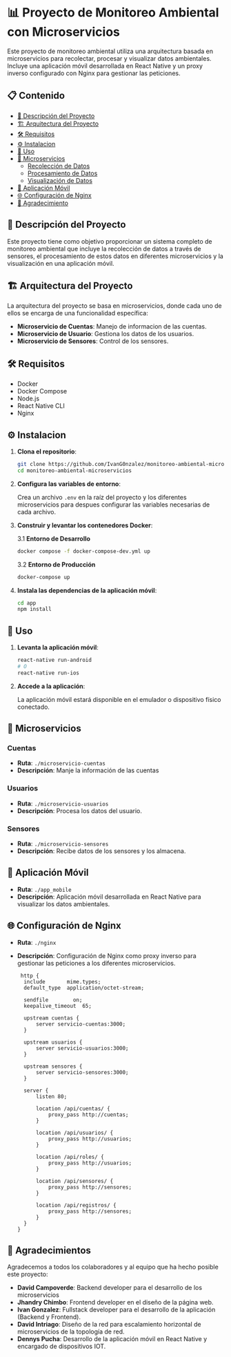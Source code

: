 # 📊 Proyecto de Monitoreo Ambiental con Microservicios

Este proyecto de monitoreo ambiental utiliza una arquitectura basada en microservicios para recolectar, procesar y visualizar datos ambientales. Incluye una aplicación móvil desarrollada en React Native y un proxy inverso configurado con Nginx para gestionar las peticiones.

## 📋 Contenido

- [📖 Descripción del Proyecto](#-descripción-del-proyecto)
- [🏗 Arquitectura del Proyecto](#-arquitectura-del-proyecto)
- [🛠 Requisitos](#-requisitos)
- [⚙️ Instalacion](#-instalación)
- [🚀 Uso](#-uso)
- [🔧 Microservicios](#-microservicios)
  - [Recolección de Datos](#recolección-de-datos)
  - [Procesamiento de Datos](#procesamiento-de-datos)
  - [Visualización de Datos](#visualización-de-datos)
- [📱 Aplicación Móvil](#-aplicación-móvil)
- [🌐 Configuración de Nginx](#-configuración-de-nginx)
- [🤝 Agradecimiento](#-agradecimientos)

## 📖 Descripción del Proyecto

Este proyecto tiene como objetivo proporcionar un sistema completo de monitoreo ambiental que incluye la recolección de datos a través de sensores, el procesamiento de estos datos en diferentes microservicios y la visualización en una aplicación móvil.

## 🏗 Arquitectura del Proyecto

La arquitectura del proyecto se basa en microservicios, donde cada uno de ellos se encarga de una funcionalidad específica:

- **Microservicio de Cuentas**: Manejo de informacion de las cuentas.
- **Microservicio de Usuario**: Gestiona los datos de los usuarios.
- **Microservicio de Sensores**: Control de los sensores.

## 🛠 Requisitos

- Docker
- Docker Compose
- Node.js
- React Native CLI
- Nginx

## ⚙️ Instalacion

1. **Clona el repositorio**:

    ```bash
    git clone https://github.com/IvanG0nzalez/monitoreo-ambiental-microservicios.git
    cd monitoreo-ambiental-microservicios
    ```

2. **Configura las variables de entorno**:

    Crea un archivo `.env` en la raíz del proyecto y los diferentes microservicios para despues configurar las variables necesarias de cada archivo.

3. **Construir y levantar los contenedores Docker**:

    3.1 **Entorno de Desarrollo**

    ```bash
    docker compose -f docker-compose-dev.yml up
    ```

    3.2 **Entorno de Producción**
  
    ```bash
    docker-compose up

4. **Instala las dependencias de la aplicación móvil**:

    ```bash
    cd app
    npm install
    ```

## 🚀 Uso

1. **Levanta la aplicación móvil**:

    ```bash
    react-native run-android
    # O
    react-native run-ios
    ```

2. **Accede a la aplicación**:

    La aplicación móvil estará disponible en el emulador o dispositivo físico conectado.

## 🔧 Microservicios

### Cuentas

- **Ruta**: `./microservicio-cuentas`
- **Descripción**: Manje la información de las cuentas

### Usuarios

- **Ruta**: `./microservicio-usuarios`
- **Descripción**: Procesa los datos del usuario.

### Sensores

- **Ruta**: `./microservicio-sensores`
- **Descripción**: Recibe datos de los sensores y los almacena.

## 📱 Aplicación Móvil

- **Ruta**: `./app_mobile`
- **Descripción**: Aplicación móvil desarrollada en React Native para visualizar los datos ambientales.

## 🌐 Configuración de Nginx

- **Ruta**: `./nginx`
- **Descripción**: Configuración de Nginx como proxy inverso para gestionar las peticiones a los diferentes microservicios.

    ```nginx
     http {
      include       mime.types;
      default_type  application/octet-stream;
  
      sendfile        on;
      keepalive_timeout  65;
  
      upstream cuentas {
          server servicio-cuentas:3000;
      }
  
      upstream usuarios {
          server servicio-usuarios:3000;
      }
  
      upstream sensores {
          server servicio-sensores:3000;
      }
  
      server {
          listen 80;
  
          location /api/cuentas/ {
              proxy_pass http://cuentas;
          }
  
          location /api/usuarios/ {
              proxy_pass http://usuarios;
          }
  
          location /api/roles/ {
              proxy_pass http://usuarios;
          }
  
          location /api/sensores/ {
              proxy_pass http://sensores;
          }
  
          location /api/registros/ {
              proxy_pass http://sensores;
          }
      }
  }
    ```

## 🤝 Agradecimientos

Agradecemos a todos los colaboradores y al equipo que ha hecho posible este proyecto:

- **David Campoverde**: Backend developer para el desarrollo de los microservicios
- **Jhandry Chimbo**: Frontend developer en el diseño de la página web.
- **Ivan Gonzalez**: Fullstack developer para el desarrollo de la aplicación (Backend y Frontend).
- **David Intriago**: Diseño de la red para escalamiento horizontal de microservicios de la topología de red.
- **Dennys Pucha**: Desarrollo de la aplicación móvil en React Native y encargado de dispositivos IOT.


